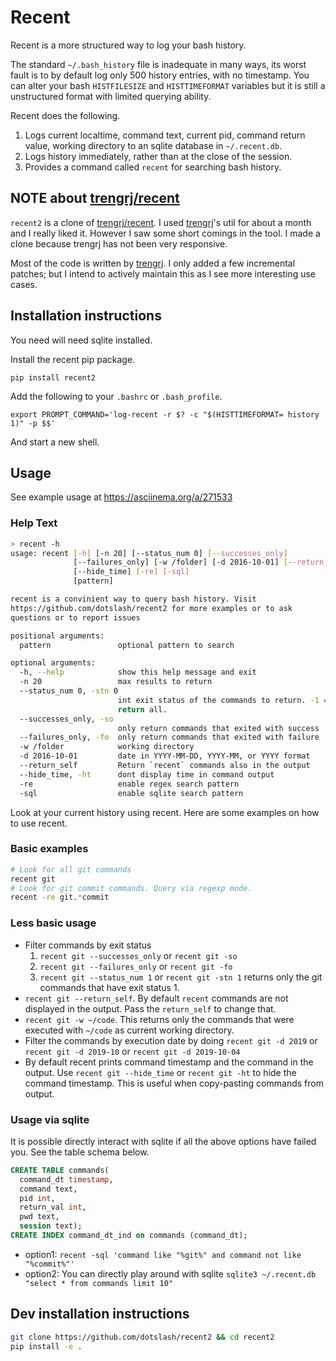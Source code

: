# Recent

Recent is a more structured way to log your bash history.

The standard `~/.bash_history` file is inadequate in many ways, its
worst fault is to by default log only 500 history entries, with no timestamp.
You can alter your bash `HISTFILESIZE` and `HISTTIMEFORMAT` variables but it
is still a unstructured format with limited querying ability.

Recent does the following.

1. Logs current localtime, command text, current pid, command return value,
   working directory to an sqlite database in `~/.recent.db`.
2. Logs history immediately, rather than at the close of the session.
3. Provides a command called `recent` for searching bash history.

## NOTE about [trengrj/recent](https://github.com/trengrj/recent)

`recent2` is a clone of [trengrj/recent](https://github.com/trengrj/recent). I
used [trengrj](https://github.com/trengrj)'s util for about a month and I really
liked it. However I saw some short comings in the tool. I made a clone because
trengrj has not been very responsive.

Most of the code is written by [trengrj](https://github.com/trengrj). I only added
a few incremental patches; but I intend to actively maintain this as I see more
interesting use cases.

## Installation instructions

You need will need sqlite installed.

Install the recent pip package.

`pip install recent2`

Add the following to your `.bashrc` or `.bash_profile`.

`export PROMPT_COMMAND='log-recent -r $? -c "$(HISTTIMEFORMAT= history 1)" -p $$'`

And start a new shell.

## Usage

See example usage at https://asciinema.org/a/271533

### Help Text

```sh
> recent -h
usage: recent [-h] [-n 20] [--status_num 0] [--successes_only]
              [--failures_only] [-w /folder] [-d 2016-10-01] [--return_self]
              [--hide_time] [-re] [-sql]
              [pattern]

recent is a convinient way to query bash history. Visit
https://github.com/dotslash/recent2 for more examples or to ask
questions or to report issues

positional arguments:
  pattern               optional pattern to search

optional arguments:
  -h, --help            show this help message and exit
  -n 20                 max results to return
  --status_num 0, -stn 0
                        int exit status of the commands to return. -1 =>
                        return all.
  --successes_only, -so
                        only return commands that exited with success
  --failures_only, -fo  only return commands that exited with failure
  -w /folder            working directory
  -d 2016-10-01         date in YYYY-MM-DD, YYYY-MM, or YYYY format
  --return_self         Return `recent` commands also in the output
  --hide_time, -ht      dont display time in command output
  -re                   enable regex search pattern
  -sql                  enable sqlite search pattern
```

Look at your current history using recent. Here are some examples on how to use recent.

### Basic examples

```sh
# Look for all git commands
recent git
# Look for git commit commands. Query via regexp mode.
recent -re git.*commit
```

### Less basic usage

- Filter commands by exit status
  1. `recent git --successes_only` or `recent git -so`
  2. `recent git --failures_only` or `recent git -fo`
  3. `recent git --status_num 1` or `recent git -stn 1` returns only the git commands that have exit status 1.
- `recent git --return_self`. By default `recent` commands are not displayed in the output. Pass the `return_self` to change that.
- `recent git -w ~/code`. This returns only the commands that were executed with `~/code` as current working directory.
- Filter the commands by execution date by doing `recent git -d 2019` or `recent git -d 2019-10` or `recent git -d 2019-10-04`
- By default recent prints command timestamp and the command in the output. Use `recent git --hide_time` or `recent git -ht` to hide the command timestamp. This is useful when copy-pasting commands from output.

### Usage via sqlite

It is possible directly interact with sqlite if all the above options have failed you. See the table schema below.

```sql
CREATE TABLE commands(
  command_dt timestamp,
  command text,
  pid int,
  return_val int,
  pwd text,
  session text);
CREATE INDEX command_dt_ind on commands (command_dt);
```

- option1: `recent -sql 'command like "%git%" and command not like "%commit%"'`
- option2: You can directly play around with sqlite `sqlite3 ~/.recent.db "select * from commands limit 10"`

## Dev installation instructions

```sh
git clone https://github.com/dotslash/recent2 && cd recent2
pip install -e .
```
